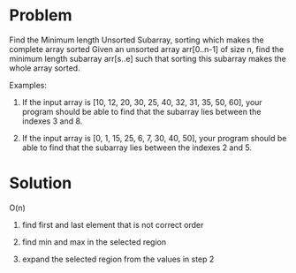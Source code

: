 Problem
===
Find the Minimum length Unsorted Subarray, sorting which makes the complete array sorted
Given an unsorted array arr[0..n-1] of size n, find the minimum length subarray arr[s..e] such that sorting this subarray makes the whole array sorted.

Examples:
1) If the input array is [10, 12, 20, 30, 25, 40, 32, 31, 35, 50, 60], your program should be able to find that the subarray lies between the indexes 3 and 8.

2) If the input array is [0, 1, 15, 25, 6, 7, 30, 40, 50], your program should be able to find that the subarray lies between the indexes 2 and 5.

Solution
===

O(n)
1. find first and last element that is not correct order

2. find min and max in the selected region

3. expand the selected region from the values in step 2